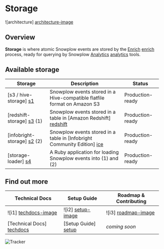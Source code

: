 # Storage

![architecture] [architecture-image]

## Overview

**Storage** is where atomic Snowplow events are stored by the [Enrich] [enrich] process, ready for querying by Snowplow [Analytics] [analytics] tools.

## Available storage

| Storage                       | Description                                                               | Status           |
|-------------------------------|---------------------------------------------------------------------------|------------------|
| [s3 / hive-storage] [s1]      | Snowplow events stored in a Hive-compatible flatfile format on Amazon S3  | Production-ready |
| [redshift-storage] [s3] (1)   | Snowplow events stored in a table in [Amazon Redshift] [redshift]         | Production-ready |
| [infobright-storage] [s2] (2) | Snowplow events stored in a table in [Infobright Community Edition] [ice] | Production-ready |
| [storage-loader] [s4]         | A Ruby application for loading Snowplow events into (1) and (2)           | Production-ready |

## Find out more

| Technical Docs              | Setup Guide           | Roadmap & Contributing               |         
|-----------------------------|-----------------------|--------------------------------------|
| ![i1] [techdocs-image]      | ![i2] [setup-image]   | ![i3] [roadmap-image]                |
| [Technical Docs] [techdocs] | [Setup Guide] [setup] | _coming soon_                        |

![Tracker](https://collector.snplow.com/i?&e=pv&page=4%20Storage%20README&aid=snowplowgithub&p=web&tv=no-js-0.1.0)

[architecture-image]: https://d3i6fms1cm1j0i.cloudfront.net/github-wiki/images/4-storage.png
[trackers]: https://github.com/snowplow/snowplow/tree/master/1-trackers
[enrich]: https://github.com/snowplow/snowplow/tree/master/3-enrich
[analytics]: https://github.com/snowplow/snowplow/tree/master/5-analytics
[setup]: https://github.com/snowplow/snowplow/wiki/setting-up-alternative-data-stores
[techdocs]: https://github.com/snowplow/snowplow/wiki/storage%20documentation

[redshift]: http://aws.amazon.com/redshift/
[ice]: http://www.infobright.org

[s1]: https://github.com/snowplow/snowplow/tree/master/4-storage/hive-storage
[s2]: https://github.com/snowplow/snowplow/tree/master/4-storage/infobright-storage
[s3]: https://github.com/snowplow/snowplow/tree/master/4-storage/redshift-storage
[s4]: https://github.com/snowplow/snowplow/tree/master/4-storage/storage-loader

[techdocs-image]: https://d3i6fms1cm1j0i.cloudfront.net/github/images/techdocs.png
[setup-image]: https://d3i6fms1cm1j0i.cloudfront.net/github/images/setup.png
[roadmap-image]: https://d3i6fms1cm1j0i.cloudfront.net/github/images/roadmap.png